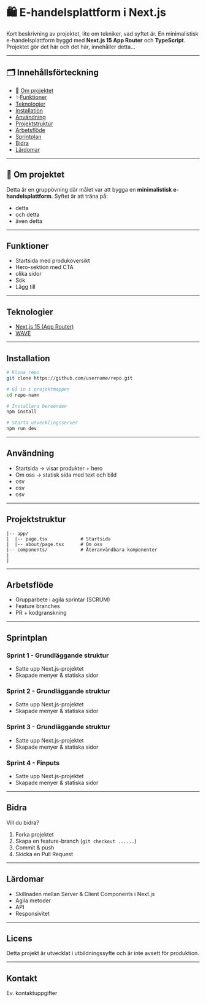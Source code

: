 # 🛍️ E-handelsplattform i Next.js

Kort beskrivning av projektet, lite om tekniker, vad syftet är.
En minimalistisk e-handelsplattform byggd med **Next.js 15 App Router** och **TypeScript**. 
Projektet gör det här och det här, innehåller detta...

---

## 🗂️ Innehållsförteckning
- 📖 [Om projektet](#om-projektet)
- ✨[Funktioner](#funktioner)
- [Teknologier](#teknologier)
- [Installation](#installation)
- [Användning](#användning)
- [Projektstruktur](#projektstruktur)
- [Arbetsflöde](#arbetsflöde)
- [Sprintplan](#sprintplan)
- [Bidra](#bidra)
- [Lärdomar](#lärdomar)


---

## 📖 Om projektet
Detta är en gruppövning där målet var att bygga en **minimalistisk e-handelsplattform**.
Syftet är att träna på:
- detta
- och detta
- även detta

---

## Funktioner
- Startsida med produköversikt
- Hero-sektion med CTA
- olika sidor
- Sök
- Lägg till

---

## Teknologier
- [Next.js 15 (App Router)](https://nextjs.org/)
- [WAVE](https://wave.webaim.org/)

---

## Installation
```bash
# Klona repo
git clone https://github.com/username/repo.git

# Gå in i projektmappen
cd repo-namn

# Installera beroenden
npm install

# Starta utvecklingsserver
npm run dev
```

---

## Användning
* Startsida -> visar produkter + hero
* Om oss -> statisk sida med text och bild
* osv
* osv
* osv

---

## Projektstruktur

```
|-- app/
|  |-- page.tsx            # Startsida
|  |-- about/page.tsx      # Om oss
|-- components/            # Återanvändbara komponenter                
|
|
```

---

## Arbetsflöde

* Grupparbete i agila sprintar (SCRUM)
* Feature branches
* PR + kodgranskning

---

## Sprintplan

### Sprint 1 - Grundläggande struktur

* Satte upp Next.js-projektet
* Skapade menyer & statiska sidor

### Sprint 2 - Grundläggande struktur

* Satte upp Next.js-projektet
* Skapade menyer & statiska sidor

### Sprint 3 - Grundläggande struktur

* Satte upp Next.js-projektet
* Skapade menyer & statiska sidor

### Sprint 4 - Finputs

* Satte upp Next.js-projektet
* Skapade menyer & statiska sidor

---

## Bidra

Vill du bidra?

1. Forka projektet
2. Skapa en feature-branch (`git checkout ......`)
3. Commit & push
4. Skicka en Pull Request

---

## Lärdomar

* Skillnaden mellan Server & Client Components i Next.js
* Agila metoder
* API
* Responsivitet

---

## Licens

Detta projekt är utvecklat i utbildningssyfte och är inte avsett för produktion.

---

## Kontakt

Ev. kontaktuppgifter
